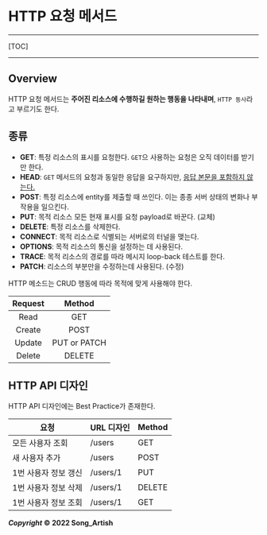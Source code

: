 # HTTP 요청 메서드

---

[TOC]

---



## Overview

HTTP 요청 메서드는 **주어진 리소스에 수행하길 원하는 행동을 나타내며**, `HTTP 동사`라고 부르기도 한다.



## 종류

- **GET**: 특정 리소스의 표시를 요청한다. `GET`으 사용하는 요청은 오직 데이터를 받기만 한다.
- **HEAD**: `GET` 메서드의 요청과 동일한 응답을 요구하지만, <u>응답 본문을 포함하지 않는다.</u>
- **POST**: 특정 리소스에 entity를 제출할 때 쓰인다. 이는 종종 서버 상태의 변화나 부작용을 일으킨다.
- **PUT**: 목적 리소스 모든 현재 표시를 요청 payload로 바꾼다. (교체)
- **DELETE**: 특정 리소스를 삭제한다.
- **CONNECT**: 목적 리소스로 식별되는 서버로의 터널을 맺는다.
- **OPTIONS**: 목적 리소스의 통신을 설정하는 데 사용된다.
- **TRACE**: 목적 리소스의 경로를 따라 메시지 loop-back 테스트를 한다.
- **PATCH**: 리소스의 부분만을 수정하는데 사용된다. (수정)

HTTP 메소드는 CRUD 행동에 따라 목적에 맞게 사용해야 한다.

| Request |    Method    |
| :-----: | :----------: |
|  Read   |     GET      |
| Create  |     POST     |
| Update  | PUT or PATCH |
| Delete  |    DELETE    |



## HTTP API 디자인

HTTP API 디자인에는 Best Practice가 존재한다.

| 요청                 | URL 디자인 | Method |
| -------------------- | ---------- | ------ |
| 모든 사용자 조회     | /users     | GET    |
| 새 사용자 추가       | /users     | POST   |
| 1번 사용자 정보 갱신 | /users/1   | PUT    |
| 1번 사용자 정보 삭제 | /users/1   | DELETE |
| 1번 사용자 정보 조회 | /users/1   | GET    |



***Copyright* © 2022 Song_Artish**